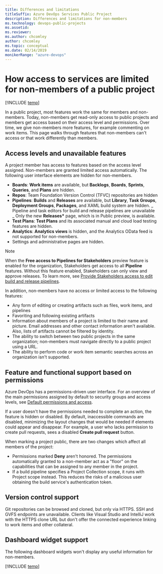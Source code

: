 ```yaml
---
title: Differences and limitations
titleSuffix: Azure DevOps Services Public Project
description: Differences and limitations for non-members
ms.technology: devops-public-projects
ms.assetid:
ms.reviewer:
ms.author: chcomley
author: chcomley
ms.topic: conceptual
ms.date: 02/14/2019
monikerRange: "azure-devops"
---
```


# How access to services are limited for non-members of a public project

[!INCLUDE [temp](includes/version-public-projects.md)]

In a public project, most features work the same for members and non-members.
Today, non-members get read-only access to public projects and members get access based on their access level and permissions. Over time, we give non-members more features, for example commenting on work items.
This page walks through features that non-members can't access or that work differently than members.

## Access levels and unavailable features

A project member has access to features based on the access level assigned. Non-members are granted limited access automatically. The following user interface elements are hidden for non-members.

- **Boards**: **Work items** are available, but **Backlogs**, **Boards**, **Sprints**, **Queries**, and **Plans** are hidden.
- **Repos**: Team Foundation Version Control (TFVC) repositories are hidden
- **Pipelines**: **Builds** and **Releases** are available, but **Library**, **Task Groups**, **Deployment Groups**, **Packages**, and XAML build system are hidden.
  _ Pipeline and task editors for build and release pipelines are unavailable  
   _ Only the new **Releases\*** page, which is in Public preview, is available.
- **Test Plans**: **Test Plans** and its associated manual and cloud load testing features are hidden.
- **Analytics**: **Analytics views** is hidden, and the Analytics OData feed is not supported for non-members.
- Settings and administrative pages are hidden.

> [!NOTE]
> When the **Free access to Pipelines for Stakeholders** preview feature is enabled for the organization, Stakeholders get access to all **Pipeline** features. Without this feature enabled, Stakeholders can only view and approve releases. To learn more, see [Provide Stakeholders access to edit build and release pipelines](../security/provide-stakeholder-pipeline-access.md).

In addition, non-members have no access or limited access to the following features:

- Any form of editing or creating artifacts such as files, work items, and pipelines
- Favoriting and following existing artifacts
- Information about members of a project is limited to their name and picture. Email addresses and other contact information aren't available. Also, lists of artifacts cannot be filtered by identity.
- The ability to switch between two public projects in the same organization; non-members must navigate directly to a public project using a URL.
- The ability to perform code or work item semantic searches across an organization isn't supported.

## Feature and functional support based on permissions

Azure DevOps has a permissions-driven user interface. For an overview of the main permissions assigned by default to security groups and access levels, see [Default permissions and access](../security/permissions-access.md).

If a user doesn't have the permissions needed to complete an action, the feature is hidden or disabled. By default, inaccessible commands are disabled, minimizing the layout changes that would be needed if elements could appear and disappear.
For example, a user who lacks permission to create pull requests, sees a disabled **Create pull request** button.

When marking a project public, there are two changes which affect all members of the project:

- Permissions marked **Deny** aren't honored. The permissions automatically granted to a non-member act as a "floor" on the capabilities that can be assigned to any member in the project.
- If a build pipeline specifies a Project Collection scope, it runs with Project scope instead. This reduces the risks of a malicious user obtaining the build service's authentication token.

## Version control support

Git repositories can be browsed and cloned, but only via HTTPS.
SSH and GVFS endpoints are unavailable.
Clients like Visual Studio and IntelliJ work with the HTTPS clone URL but don't offer the connected experience linking to work items and other collateral.

<a id="dashboard-widget-support" />

## Dashboard widget support

The following dashboard widgets won't display any useful information for non-members.

[!INCLUDE [temp](includes/unavailable-widgets.md)]
